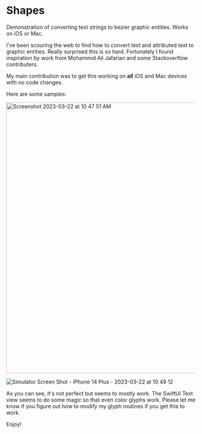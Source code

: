 # Shapes
Demonstration of converting text strings to bezier graphic entities.  Works on iOS or Mac.

I've been scouring the web to find how to convert text and attributed text to graphic entities.
Really surprised this is so hard.  Fortunately I found inspiration by work from Mohammid Ali Jafarian
and some Stackoverflow contributers.

My main contribution was to get this working on **all** iOS and Mac devices with no code changes.

Here are some samples:

<img width="721" alt="Screenshot 2023-03-22 at 10 47 51 AM" src="https://user-images.githubusercontent.com/2421348/226944396-17e9df3d-fbbb-4016-a866-eb632bffeb92.png">

![Simulator Screen Shot - iPhone 14 Plus - 2023-03-22 at 10 49 12](https://user-images.githubusercontent.com/2421348/226944484-11509aac-8434-4b18-917d-5fe278b38e47.png)

As you can see, it's not perfect but seems to mostly work.  The SwiftUI Text view seems to do some magic so that even color glyphs work.
Please let me know if you figure out how to modify my glyph routines if you get this to work.

Enjoy!
